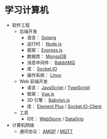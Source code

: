 # 学习计算机

- 软件工程
  - 后端开发
    - 语言： [Golang](software-engineering/backend-dev/Golang)
    - 运行时： [Node.js](software-engineering/backend-dev/Node.js)
    - 框架： [Express.js](software-engineering/backend-dev/Express.js)
    - 数据库： [MongoDB](software-engineering/backend-dev/MongoDB)
    - 消息中间件： [RabbitMQ](software-engineering/backend-dev/RabbitMQ)
    - 库： [Socket.IO](software-engineering/backend-dev/Socket.IO)
    - 操作系统： [Linux](software-engineering/backend-dev/Linux)
  - Web 前端开发
    - 语言： [JavaScript](software-engineering/web-frontend-dev/JavaScript) / [TypeScript](software-engineering/web-frontend-dev/TypeScript)
    - 框架： [Vue.js](software-engineering/web-frontend-dev/Vue.js)
    - 3D 引擎： [Babylon.js](software-engineering/web-frontend-dev/Babylon.js)
    - 库： [Element Plus](software-engineering/web-frontend-dev/ElementPlus) / [Socket.IO-Client](software-engineering/web-frontend-dev/Socket.IO-Client)
  - 工具
    - IDE： [WebStorm](software-engineering/tools/WebStorm) / [DataGrip](software-engineering/tools/DataGrip)
- 计算机网络
  - 通讯协议： [AMQP](network/communication-protocol/AMQP) / [MQTT](network/communication-protocol/MQTT)

<!-- - 基础理论 -->
<!-- - 人工智能 -->
